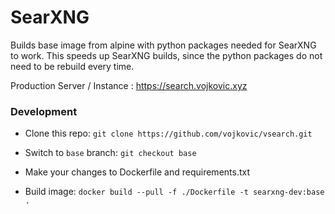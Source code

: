 # SearXNG

Builds base image from alpine with python packages needed for SearXNG to work. This speeds up SearXNG builds, since the python packages do not need to be rebuild every time.

Production Server / Instance : https://search.vojkovic.xyz



### Development

* Clone this repo: ```git clone https://github.com/vojkovic/vsearch.git```

* Switch to `base` branch: ```git checkout base```

* Make your changes to Dockerfile and requirements.txt

* Build image: ```docker build --pull -f ./Dockerfile -t searxng-dev:base .```
